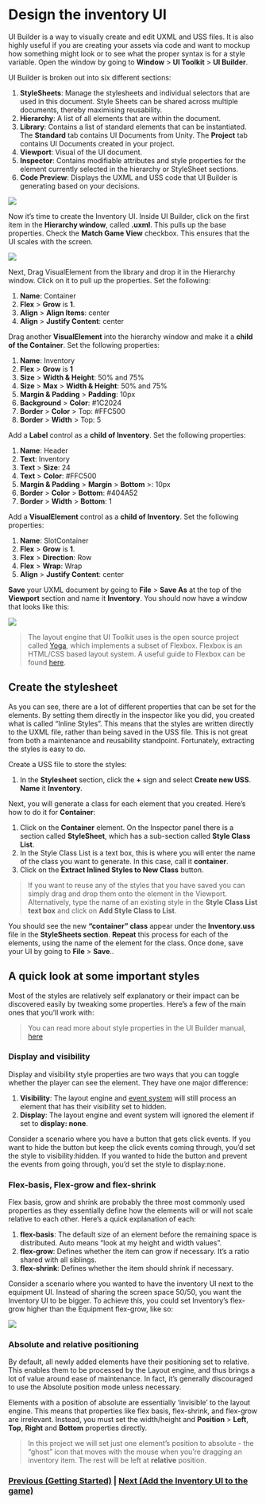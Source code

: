 # Design the inventory UI
UI Builder is a way to visually create and edit UXML and USS files. It is also highly useful if you are creating your assets via code and want to mockup how something might look or to see what the proper syntax is for a style variable. Open the window by going to **Window** > **UI Toolkit** > **UI Builder**.

UI Builder is broken out into six different sections:

1. **StyleSheets**: Manage the stylesheets and individual selectors that are used in this document. Style Sheets can be shared across multiple documents, thereby maximising reusability.
1. **Hierarchy**: A list of all elements that are within the document. 
1. **Library**: Contains a list of standard elements that can be instantiated. The **Standard** tab contains UI Documents from Unity. The **Project** tab contains UI Documents created in your project.
1. **Viewport**: Visual of the UI document. 
1. **Inspector**: Contains modifiable attributes and style properties for the element currently selected in the hierarchy or StyleSheet sections.
1. **Code Preview**: Displays the UXML and USS code that UI Builder is generating based on your decisions. 

![](../images/2-design-ui-builder-overview.png)

Now it’s time to create the Inventory UI. Inside UI Builder, click on the first item in the **Hierarchy window**, called **<unsaved window>.uxml**. This pulls up the base properties. Check the **Match Game View** checkbox. This ensures that the UI scales with the screen.

![](../images/2-design-match-game-view.png)

Next, Drag VisualElement from the library and drop it in the Hierarchy window. Click on it to pull up the properties. Set the following:
1. **Name**: Container
2. **Flex** > **Grow** is **1**.
3. **Align** > **Align Items**: center
4. **Align** > **Justify Content**: center

Drag another **VisualElement** into the hierarchy window and make it a **child of the Container**. Set the following properties:

1. **Name**: Inventory
2. **Flex** > **Grow** is **1**
2. **Size** > **Width & Height**: 50% and 75%
2. **Size** > **Max** > **Width & Height**: 50% and 75%
2. **Margin & Padding** > **Padding**: 10px
2. **Background** > **Color**: #1C2024
2. **Border** > **Color** > Top: #FFC500
2. **Border** > **Width** > Top: 5

Add a **Label** control as a **child of Inventory**. Set the following properties:

1. **Name**: Header
1. **Text**: Inventory
1. **Text** > **Size**: 24
1. **Text** > **Color**: #FFC500
1. **Margin & Padding** > **Margin** > **Bottom** >: 10px
1. **Border** > **Color** > **Bottom**: #404A52
1. **Border** > **Width** > **Bottom**: 1

Add a **VisualElement** control as a **child of Inventory**. Set the following properties:

1. **Name**: SlotContainer
1. **Flex** > **Grow** is **1**.
1. **Flex** > **Direction**: Row
1. **Flex** > **Wrap**: Wrap
1. **Align** > **Justify Content**:  center

**Save** your UXML document by going to **File** > **Save As** at the top of the **Viewport** section and name it **Inventory**. You should now have a window that looks like this:

![](../images/2-design-final.png)

> The layout engine that UI Toolkit uses is the open source project called  [Yoga](https://github.com/facebook/yoga), which implements a subset of Flexbox. Flexbox is an HTML/CSS based layout system. A useful guide to Flexbox can be found [here](https://css-tricks.com/snippets/css/a-guide-to-flexbox/).

## Create the stylesheet
As you can see, there are a lot of different properties that can be set for the elements. By setting them directly in the inspector like you did, you created what is called “Inline Styles”. This means that the styles are written directly to the UXML file, rather than being saved in the USS file. This is not great from both a maintenance and reusability standpoint. Fortunately, extracting the styles is easy to do. 

Create a USS file to store the styles:

1. In the **Stylesheet** section, click the **+** sign and select **Create new USS**. **Name** it **Inventory**. 

Next, you will generate a class for each element that you created. Here’s how to do it for **Container**: 

1. Click on the **Container** element. On the Inspector panel there is a section called **StyleSheet**, which has a sub-section called **Style Class List**. 
1. In the Style Class List is a text box, this is where you will enter the name of the class you want to generate. In this case, call it **container**.
1. Click on the **Extract Inlined Styles to New Class** button.

> If you want to reuse any of the styles that you have saved you can simply drag and drop them onto the element in the Viewport. Alternatively, type the name of an existing style in the **Style Class List text box** and click on **Add Style Class to List**.

You should see the new **“container” class** appear under the **Inventory.uss** file in the **StyleSheets section**. **Repeat** this process for each of the elements, using the name of the element for the class. Once done, save your UI by going to **File** > **Save**..

## A quick look at some important styles

Most of the styles are relatively self explanatory or their impact can be discovered easily by tweaking some properties. Here’s a few of the main ones that you’ll work with:

> You can read more about style properties in the UI Builder manual, [here](https://docs.unity3d.com/Packages/com.unity.ui.builder@1.0/manual/uib-styling-ui-positioning.html)

### Display and visibility
Display and visibility style properties are two ways that you can toggle whether the player can see the element. They have one major difference:

1. **Visibility**: The layout engine and [event system](https://docs.unity3d.com/2020.1/Documentation/Manual/UIE-Events.html) will still process an element that has their visibility set to hidden.
2. **Display**: The layout engine and event system will ignored the element if set to **display: none**.

Consider a scenario where you have a button that gets click events. If you want to hide the button but keep the click events coming through, you’d set the style to visibility:hidden. If you wanted to hide the button and prevent the events from going through, you’d set the style to display:none.

### Flex-basis, Flex-grow and flex-shrink
Flex basis, grow and shrink are probably the three most commonly used properties as they essentially define how the elements will or will not scale relative to each other. Here’s a quick explanation of each:

1. **flex-basis**: The default size of an element before the remaining space is distributed. Auto means “look at my height and width values”. 
2. **flex-grow**: Defines whether the item can grow if necessary. It’s a ratio shared with all siblings.
3. **flex-shrink**: Defines whether the item should shrink if necessary.

Consider a scenario where you wanted to have the inventory UI next to the equipment UI. Instead of sharing the screen space 50/50, you want the Inventory UI to be bigger. To achieve this, you could set Inventory’s flex-grow higher than the Equipment flex-grow, like so:

![](../images/2-design-flex-grow.png)

### Absolute and relative positioning
By default, all newly added elements have their positioning set to relative. This enables them to be processed by the Layout engine, and thus brings a lot of value around ease of maintenance. In fact, it’s generally discouraged to use the Absolute position mode unless necessary. 

Elements with a position of absolute are essentially ‘invisible’ to the layout engine. This means that properties like flex basis, flex-shrink, and flex-grow are irrelevant. Instead, you must set the width/height and **Position** > **Left**, **Top**, **Right** and **Bottom** properties directly. 

> In this project we will set just one element’s position to absolute - the “ghost” icon that moves with the mouse when you’re dragging an inventory item. The rest will be left at **relative** position.

### [Previous (Getting Started)](./pt1.md)    |     [Next (Add the Inventory UI to the game)](./pt3.md)


